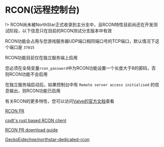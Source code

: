 # RCON(远程控制台)

!> RCON尚未被NorthStar正式收录到主分支中，且RCON特性目前尚还在开发测试阶段，以下信息只在目前的RCON测试分支版本中有效

RCON功能会占用与您游戏服务器UDP端口相同端口号的TCP端口，默认情况下这个端口是 `37015`

RCON功能目前仅在独立服务端上启用

您必须在全局变量`rcon_password`中为RCON功能设置一个长度大于8的密码，否则RCON功能不会启用

在独立服务端启动后，如果控制台中有 `Remote server access initialised` 的信息输出，则RCON功能已启用

有关RCON的更多特性，您可以访问[Valve的官方文档](https://developer.valvesoftware.com/wiki/Source_RCON_Protocol)查看

[RCON PR](https://github.com/R2Northstar/NorthstarLauncher/pull/100)

[cpdt's rust based RCON client](https://github.com/cpdt/northstar-rcon-client)

[RCON PR download guide](https://github.com/R2Northstar/NorthstarLauncher/pull/100#issuecomment-1188877309)

[GeckoEidechse/northstar-dedicated-rcon](https://github.com/GeckoEidechse/northstar-dedicated-rcon)